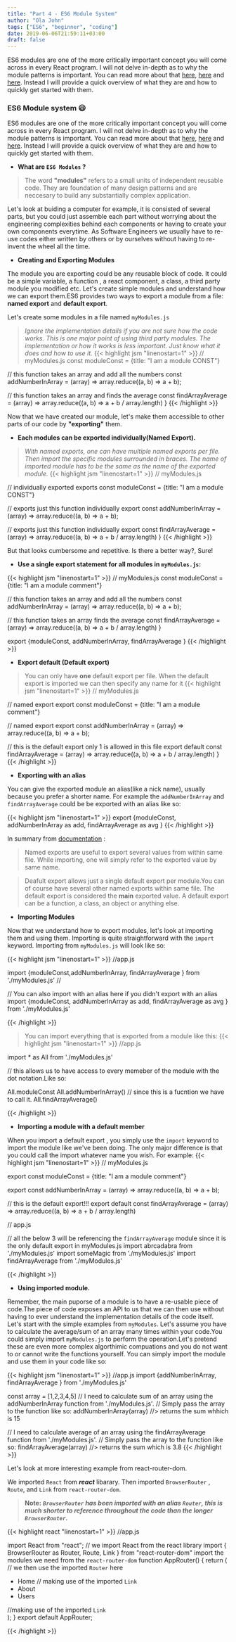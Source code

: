```yaml
---
title: "Part 4 - ES6 Module System"
author: "Ola John"
tags: ["ES6", "beginner", "coding"]
date: 2019-06-06T21:59:11+03:00
draft: false
---
```


ES6 modules are one of the more critically important concept you will come across in every React program. I will not delve in-depth as to why the module patterns is important. You can read more about that [here](https://exploringjs.com/es6/ch_modules.html), [here](https://www.freecodecamp.org/news/how-to-use-es6-modules-and-why-theyre-important-a9b20b480773/) and [here](https://www.sitepoint.com/understanding-es6-modules/). Instead I will provide a quick overview of what they are and how to quickly get started with them.

<!--more-->

### ES6 Module system :smiley:

ES6 modules are one of the more critically important concept you will come across in every React program. I will not delve in-depth as to why the module patterns is important. You can read more about that [here](https://exploringjs.com/es6/ch_modules.html), [here](https://www.freecodecamp.org/news/how-to-use-es6-modules-and-why-theyre-important-a9b20b480773/) and [here](https://www.sitepoint.com/understanding-es6-modules/). Instead I will provide a quick overview of what they are and how to quickly get started with them.

* **What are ``ES6 Modules`` ?**

> The word **"modules"** refers to a small units of independent reusable code. They are foundation of many design patterns and are neccesary to build any substantially complex application.

Let's look at buiding a computer for example, it is consisted of several parts, but you could just assemble each part without worrying about the engineering complexities behind each components or having to create your own components everytime. As Software Engineers we usually have to re-use codes either written by others or by ourselves without having to re-invent the wheel all the time.

* **Creating and Exporting Modules**

The module you are exporting could be any reusable block of code. It could be a simple variable, a function , a react component, a class, a third party module you modified etc. Let's create simple modules and understand how we can export them.ES6 provides two ways to export a module from a file: **named export** and **default export**.

Let's create some modules in a file named ``myModules.js``

> *Ignore the implementation details if you are not sure how the code works. This is one major point of using third party modules. The implementation or how it works is less important. Just know what it does and how to use it.*
{{< highlight jsm "linenostart=1" >}}
// myModules.js
const moduleConst = {title: "I am a module CONST"}

// this function takes an array and add all the numbers
const addNumberInArray = (array) => array.reduce((a, b) => a + b);

// this function takes an array and finds the average
const findArrayAverage = (array) => array.reduce((a, b) => a + b / array.length)
}
{{< /highlight >}}

Now that we have created our module, let's make them accessible to other parts of our code by **"exporting"** them.

* **Each modules can be exported individually(Named Export).**

> *With named exports, one can have multiple named exports per file. Then import the specific modules surrounded in braces. The name of imported module has to be the same as the name of the exported module.*
{{< highlight jsm "linenostart=1" >}}
// myModules.js

// individually exported
exports const moduleConst = {title: "I am a module CONST"}

// exports just this function individually
export const addNumberInArray = (array) => array.reduce((a, b) => a + b);

// exports just this function individually
export const findArrayAverage = (array) => array.reduce((a, b) => a + b / array.length)
}
{{< /highlight >}}

But that looks cumbersome and repetitive. Is there a better way?, Sure!

* **Use a single export statement for all modules in ``myModules.js``:**

{{< highlight jsm "linenostart=1" >}}
// myModules.js
 const moduleConst = {title: "I am a module comment"}

// this function takes an array and add all the numbers
 const addNumberInArray = (array) => array.reduce((a, b) => a + b);

// this function takes an array finds the average
 const findArrayAverage = (array) => array.reduce((a, b) => a + b / array.length)
}

export {moduleConst, addNumberInArray, findArrayAverage }
{{< /highlight >}}

* **Export default (Default export)**

> You can only have **one** default export per file. When the default export is imported we can then specify any name for it
{{< highlight jsm "linenostart=1" >}}
// myModules.js

// named export
 export const moduleConst = {title: "I am a module comment"}

// named export
 export const addNumberInArray = (array) => array.reduce((a, b) => a + b);

// this is the default export only 1 is allowed in this file
 export default const findArrayAverage = (array) => array.reduce((a, b) => a + b / array.length)
}
{{< /highlight >}}



* **Exporting with an alias**

You can give the exported module an alias(like a nick name), usually because you prefer a shorter name. For example the `addNumberInArray` and `findArrayAverage` could be be exported with an alias like so:

{{< highlight jsm "linenostart=1" >}}
export {moduleConst, addNumberInArray as add, findArrayAverage as avg }
{{< /highlight >}}

In summary from [documentation](https://developer.mozilla.org/en-US/docs/Web/JavaScript/Reference/Statements/export) :

> Named exports are useful to export several values from within same file. While importing, one will simply refer to the exported value by same name.

> Deafult export allows just a single default export per module.You can of course have several other named exports within same file. The default export is considered the **main** exported value. A default export can be a function, a class, an object or anything else.



* **Importing Modules**

Now that we understand how to export modules, let's look at importing them and using them. Importing is quite straightforward with the `import` keyword.
Importing from `myModules.js` will look like so:

{{< highlight jsm "linenostart=1" >}}
//app.js

import {moduleConst,addNumberInArray, findArrayAverage } from './myModules.js' //

// You can also import with an alias here if you didn't export with an alias
import {moduleConst, addNumberInArray as add, findArrayAverage as avg } from './myModules.js'

{{< /highlight >}}

 > You can import everything that is exported from a module like this:
{{< highlight jsm "linenostart=1" >}}
//app.js

import * as All from './myModules.js'

// this allows us to have access to every memeber of the module with the dot notation.Like so:

All.moduleConst
All.addNumberInArray() // since this is a fucntion we have to call it.
All.findArrayAverage()

{{< /highlight >}}

* **Importing a module with a default member**

When you import a default export , you simply use the ``import`` keyword to import the module like we've been doing. The only major difference is that you could call the import whatever name you wish. For example:
{{< highlight jsm "linenostart=1" >}}
//  myModules.js

 export const moduleConst = {title: "I am a module comment"}

 export const addNumberInArray = (array) => array.reduce((a, b) => a + b);

// this is the default export!!!
 export default const findArrayAverage = (array) => array.reduce((a, b) => a + b / array.length)

//  app.js

// all the below 3 will be referencing the `findArrayAverage` module since it is the only default export in myModules.js
import abrcadabra from  './myModules.js'
import someMagic from './myModules.js'
import findArrayAverage from './myModules.js'

{{< /highlight >}}


* **Using imported module.**

Remember, the main puporse of a module is to have a re-usable piece of code.The piece of code exposes an API to us that we can then use without having to ever understand the implementation details of the code itself. Let's start with the simple examples from `myModules`. Let's assume you have to calculate the average/sum of an array many times within your code.You could simply import ``myModules.js`` to perform the operation.Let's pretend these are even more complex algorthimic compuations and you do not want to or cannot write the functions yourself. You can simply import the module and use them in your code like so:

{{< highlight jsm "linenostart=1" >}}
//app.js
import {addNumberInArray, findArrayAverage } from './myModules.js'

const array = [1,2,3,4,5]
// I need to calculate sum of an array using the addNumberInArray function from './myModules.js'.
// Simply pass the array to the function like so:
addNumberInArray(array) //> returns the sum whhich is 15

// I need to calculate average of an array using the findArrayAverage function from './myModules.js'.
// Simply pass the array to the function like so:
findArrayAverage(array) //> returns the sum which is 3.8
{{< /highlight >}}

Let's look at more interesting example from react-router-dom.

We imported `React` from ***react*** libarary. Then imported `BrowserRouter` , `Route`, and `Link` from `react-router-dom`.

> **Note:** ***`BrowserRouter` has been imported with an alias `Router`, this is much shorter to reference throughout the code than the longer `BrowserRouter`.***

{{< highlight react "linenostart=1" >}}
//app.js

import React from "react";  // we import React from the react library
import { BrowserRouter as Router, Route, Link } from "react-router-dom" import the modules we need from the `react-router-dom`
function AppRouter() {
  return (
    <Router> // we then use the imported `Router` here
      <div>
        <nav>
          <ul>
            <li>
              <Link to="/">Home</Link> // making use of the imported `Link`
            </li>
            <li>
              <Link to="/about/">About</Link>
            </li>
            <li>
              <Link to="/users/">Users</Link>
            </li>
          </ul>
        </nav>
        <Route path="/" exact component={Index} />  //making use of the imported `Link`
        <Route path="/about/" component={About} />
        <Route path="/users/" component={Users} />
      </div>
    </Router>
  );
}
export default AppRouter;

{{< /highlight >}}
